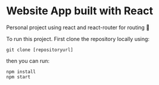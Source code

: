 # Website App built with React

Personal project using react and react-router for routing :space_invader:

To run this project. First clone the repository locally using:

```
git clone [repositoryurl]
```

then you can run:

```
npm install
npm start
```
